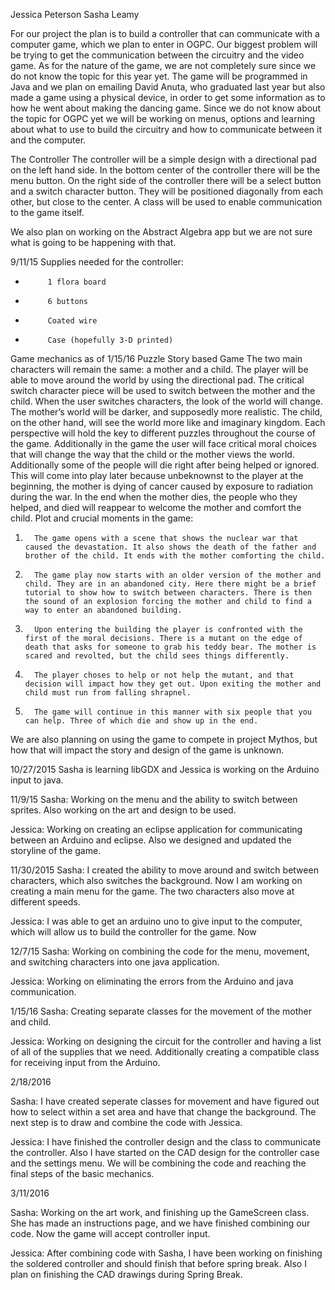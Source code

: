 Jessica Peterson Sasha Leamy

For our project the plan is to build a controller that can communicate with a computer game, which we plan to enter in OGPC. Our biggest problem will be trying to get the communication between the circuitry and the video game. As for the nature of the game, we are not completely sure since we do not know the topic for this year yet. The game will be programmed in Java and we plan on emailing David Anuta, who graduated last year but also made a game using a physical device, in order to get some information as to how he went about making the dancing game. Since we do not know about the topic for OGPC yet we will be working on menus, options and learning about what to use to build the circuitry and how to communicate between it and the computer.
 
The Controller
The controller will be a simple design with a directional pad on the left hand side. In the bottom center of the controller there will be the menu button. On the right side of the controller there will be a select button and a switch character button. They will be positioned diagonally from each other, but close to the center. A class will be used to enable communication to the game itself.
 
We also plan on working on the Abstract Algebra app but we are not sure what is going to be happening with that.
 
9/11/15 Supplies needed for the controller:
-          1 flora board
-          6 buttons
-          Coated wire
-          Case (hopefully 3-D printed)
Game mechanics as of 1/15/16
Puzzle Story based Game
The two main characters will remain the same: a mother and a child. The player will be able to move around the world by using the directional pad. The critical switch character piece will be used to switch between the mother and the child. When the user switches characters, the look of the world will change. The mother’s world will be darker, and supposedly more realistic. The child, on the other hand, will see the world more like and imaginary kingdom. Each perspective will hold the key to different puzzles throughout the course of the game. Additionally in the game the user will face critical moral choices that will change the way that the child or the mother views the world. Additionally some of the people will die right after being helped or ignored. This will come into play later because unbeknownst to the player at the beginning, the mother is dying of cancer caused by exposure to radiation during the war. In the end when the mother dies, the people who they helped, and died will reappear to welcome the mother and comfort the child.
Plot and crucial moments in the game:
1.       The game opens with a scene that shows the nuclear war that caused the devastation. It also shows the death of the father and brother of the child. It ends with the mother comforting the child.
2.       The game play now starts with an older version of the mother and child. They are in an abandoned city. Here there might be a brief tutorial to show how to switch between characters. There is then the sound of an explosion forcing the mother and child to find a way to enter an abandoned building.
3.       Upon entering the building the player is confronted with the first of the moral decisions. There is a mutant on the edge of death that asks for someone to grab his teddy bear. The mother is scared and revolted, but the child sees things differently.
4.       The player choses to help or not help the mutant, and that decision will impact how they get out. Upon exiting the mother and child must run from falling shrapnel.
5.       The game will continue in this manner with six people that you can help. Three of which die and show up in the end.

 We are also planning on using the game to compete in project Mythos, but how that will impact the story and design of the game is unknown.
 
10/27/2015
Sasha is learning libGDX and Jessica is working on the Arduino input to java.

11/9/15
Sasha:
Working on the menu and the ability to switch between sprites. Also working on the art and design to be used.

Jessica:
Working on creating an eclipse application for communicating between an Arduino and eclipse. Also we designed and updated the storyline of the game.

11/30/2015
Sasha:
I created the ability to move around and switch between characters, which also switches the background. Now I am	working on creating a main menu for the game. The two characters also move at different speeds.
 
Jessica:
I was able to get an arduino uno to give input to the computer, which will allow us to build the controller for the 	game. Now
 
12/7/15
Sasha:
Working on combining the code for the menu, movement, and switching characters into one java application.

Jessica:
Working on eliminating the errors from the Arduino and java communication.

1/15/16
Sasha:
Creating separate classes for the movement of the mother and child.

Jessica:
Working on designing the circuit for the controller and having a list of all of the supplies that we need. Additionally creating a compatible class for receiving input from the Arduino.

2/18/2016

Sasha:
I have created seperate classes for movement and have figured out how to select within a set area and have that change 
the background. The next step is to draw and combine the code with Jessica.

Jessica:
I have finished the controller design and the class to communicate the controller. Also I have started on the CAD design for the controller case and the settings menu. We will be combining the code and reaching the final steps of the basic mechanics.


3/11/2016

Sasha:
Working on the art work, and finishing up the GameScreen class. She has made an instructions page, and we have finished combining our code. Now the game will accept controller input.

Jessica:
After combining code with Sasha, I have been working on finishing the soldered controller and should finish that before spring break. Also I plan on finishing the CAD drawings during Spring Break.

